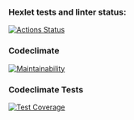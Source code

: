 ### Hexlet tests and linter status:
[![Actions Status](https://github.com/dvuro4ka/frontend-project-46/workflows/hexlet-check/badge.svg)](https://github.com/dvuro4ka/frontend-project-46/actions)
### Codeclimate
[![Maintainability](https://api.codeclimate.com/v1/badges/511480d15febd22127bc/maintainability)](https://codeclimate.com/github/dvuro4ka/frontend-project-46/maintainability)
### Codeclimate Tests
[![Test Coverage](https://api.codeclimate.com/v1/badges/511480d15febd22127bc/test_coverage)](https://codeclimate.com/github/dvuro4ka/frontend-project-46/test_coverage)

